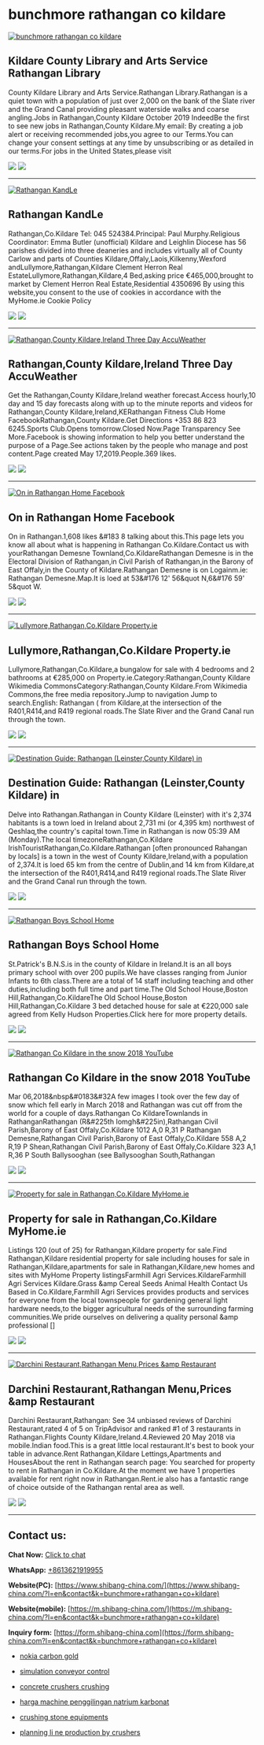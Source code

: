 # bunchmore rathangan co kildare

<a href="https://swt.shibang-china.com/?l=en&img&k=bunchmore+rathangan+co+kildare" target="_blank">![bunchmore rathangan co kildare](http://static.shibang-china.com/all-800x300/241.jpg)</a>

## Kildare County Library and Arts Service Rathangan Library
County Kildare Library and Arts Service.Rathangan Library.Rathangan is a quiet town with a population of just over 2,000 on the bank of the Slate river and the Grand Canal providing pleasant waterside walks and coarse angling.Jobs in Rathangan,County Kildare October 2019 IndeedBe the first to see new jobs in Rathangan,County Kildare.My email: By creating a job alert or receiving recommended jobs,you agree to our Terms.You can change your consent settings at any time by unsubscribing or as detailed in our terms.For jobs in the United States,please visit


<a href="https://whatsapp.shibangsoft.com/WhatsApp.php" target="_blank" title="WhatsApp">![](http://static.shibang-china.com/icon/whatsapp.png)</a> <a href="https://swt.shibang-china.com/?l=en&icon&k=bunchmore+rathangan+co+kildare" target="_blank">![](http://static.shibang-china.com/icon/chat-en.png)</a>

---

<a href="https://swt.shibang-china.com/?l=en&img&k=bunchmore+rathangan+co+kildare" target="_blank">![Rathangan KandLe](http://static.shibang-china.com/all-800x300/500.jpg)</a>

## Rathangan KandLe
Rathangan,Co.Kildare Tel: 045 524384.Principal: Paul Murphy.Religious Coordinator: Emma Butler (unofficial) Kildare and Leighlin Diocese has 56 parishes divided into three deaneries and includes virtually all of County Carlow and parts of Counties Kildare,Offaly,Laois,Kilkenny,Wexford andLullymore,Rathangan,Kildare Clement Herron Real EstateLullymore,Rathangan,Kildare,4 Bed,asking price €465,000,brought to market by Clement Herron Real Estate,Residential 4350696 By using this website,you consent to the use of cookies in accordance with the MyHome.ie Cookie Policy


<a href="https://whatsapp.shibangsoft.com/WhatsApp.php" target="_blank" title="WhatsApp">![](http://static.shibang-china.com/icon/whatsapp.png)</a> <a href="https://swt.shibang-china.com/?l=en&icon&k=bunchmore+rathangan+co+kildare" target="_blank">![](http://static.shibang-china.com/icon/chat-en.png)</a>

---

<a href="https://swt.shibang-china.com/?l=en&img&k=bunchmore+rathangan+co+kildare" target="_blank">![Rathangan,County Kildare,Ireland Three Day AccuWeather](http://static.shibang-china.com/all-800x300/1398.jpg)</a>

## Rathangan,County Kildare,Ireland Three Day AccuWeather
Get the Rathangan,County Kildare,Ireland weather forecast.Access hourly,10 day and 15 day forecasts along with up to the minute reports and videos for Rathangan,County Kildare,Ireland,KERathangan Fitness Club Home FacebookRathangan,County Kildare.Get Directions +353 86 823 6245.Sports Club.Opens tomorrow.Closed Now.Page Transparency See More.Facebook is showing information to help you better understand the purpose of a Page.See actions taken by the people who manage and post content.Page created May 17,2019.People.369 likes.


<a href="https://whatsapp.shibangsoft.com/WhatsApp.php" target="_blank" title="WhatsApp">![](http://static.shibang-china.com/icon/whatsapp.png)</a> <a href="https://swt.shibang-china.com/?l=en&icon&k=bunchmore+rathangan+co+kildare" target="_blank">![](http://static.shibang-china.com/icon/chat-en.png)</a>

---

<a href="https://swt.shibang-china.com/?l=en&img&k=bunchmore+rathangan+co+kildare" target="_blank">![On in Rathangan Home Facebook](http://static.shibang-china.com/all-800x300/373.jpg)</a>

## On in Rathangan Home Facebook
On in Rathangan.1,608 likes &#183 8 talking about this.This page lets you know all about what is happening in Rathangan Co.Kildare.Contact us with yourRathangan Demesne Townland,Co.KildareRathangan Demesne is in the Electoral Division of Rathangan,in Civil Parish of Rathangan,in the Barony of East Offaly,in the County of Kildare.Rathangan Demesne is on Logainm.ie: Rathangan Demesne.Map.It is loed at 53&#176 12' 56&quot N,6&#176 59' 5&quot W.


<a href="https://whatsapp.shibangsoft.com/WhatsApp.php" target="_blank" title="WhatsApp">![](http://static.shibang-china.com/icon/whatsapp.png)</a> <a href="https://swt.shibang-china.com/?l=en&icon&k=bunchmore+rathangan+co+kildare" target="_blank">![](http://static.shibang-china.com/icon/chat-en.png)</a>

---

<a href="https://swt.shibang-china.com/?l=en&img&k=bunchmore+rathangan+co+kildare" target="_blank">![Lullymore,Rathangan,Co.Kildare Property.ie](http://static.shibang-china.com/all-800x300/222.jpg)</a>

## Lullymore,Rathangan,Co.Kildare Property.ie
Lullymore,Rathangan,Co.Kildare,a bungalow for sale with 4 bedrooms and 2 bathrooms at €285,000 on Property.ie.Category:Rathangan,County Kildare Wikimedia CommonsCategory:Rathangan,County Kildare.From Wikimedia Commons,the free media repository.Jump to navigation Jump to search.English: Rathangan ( from Kildare,at the intersection of the R401,R414,and R419 regional roads.The Slate River and the Grand Canal run through the town.


<a href="https://whatsapp.shibangsoft.com/WhatsApp.php" target="_blank" title="WhatsApp">![](http://static.shibang-china.com/icon/whatsapp.png)</a> <a href="https://swt.shibang-china.com/?l=en&icon&k=bunchmore+rathangan+co+kildare" target="_blank">![](http://static.shibang-china.com/icon/chat-en.png)</a>

---

<a href="https://swt.shibang-china.com/?l=en&img&k=bunchmore+rathangan+co+kildare" target="_blank">![Destination Guide: Rathangan (Leinster,County Kildare) in](http://static.shibang-china.com/all-800x300/423.jpg)</a>

## Destination Guide: Rathangan (Leinster,County Kildare) in
Delve into Rathangan.Rathangan in County Kildare (Leinster) with it's 2,374 habitants is a town loed in Ireland about 2,731 mi (or 4,395 km) northwest of Qeshlaq,the country's capital town.Time in Rathangan is now 05:39 AM (Monday).The local timezoneRathangan,Co.Kildare IrishTouristRathangan,Co.Kildare.Rathangan [often pronounced Rahangan by locals] is a town in the west of County Kildare,Ireland,with a population of 2,374.It is loed 65 km from the centre of Dublin,and 14 km from Kildare,at the intersection of the R401,R414,and R419 regional roads.The Slate River and the Grand Canal run through the town.


<a href="https://whatsapp.shibangsoft.com/WhatsApp.php" target="_blank" title="WhatsApp">![](http://static.shibang-china.com/icon/whatsapp.png)</a> <a href="https://swt.shibang-china.com/?l=en&icon&k=bunchmore+rathangan+co+kildare" target="_blank">![](http://static.shibang-china.com/icon/chat-en.png)</a>

---

<a href="https://swt.shibang-china.com/?l=en&img&k=bunchmore+rathangan+co+kildare" target="_blank">![Rathangan Boys School Home](http://static.shibang-china.com/all-800x300/1179.jpg)</a>

## Rathangan Boys School Home
St.Patrick's B.N.S.is in the county of Kildare in Ireland.It is an all boys primary school with over 200 pupils.We have classes ranging from Junior Infants to 6th class.There are a total of 14 staff including teaching and other duties,including both full time and part time.The Old School House,Boston Hill,Rathangan,Co.KildareThe Old School House,Boston Hill,Rathangan,Co.Kildare 3 bed detached house for sale at €220,000 sale agreed from Kelly Hudson Properties.Click here for more property details.


<a href="https://whatsapp.shibangsoft.com/WhatsApp.php" target="_blank" title="WhatsApp">![](http://static.shibang-china.com/icon/whatsapp.png)</a> <a href="https://swt.shibang-china.com/?l=en&icon&k=bunchmore+rathangan+co+kildare" target="_blank">![](http://static.shibang-china.com/icon/chat-en.png)</a>

---

<a href="https://swt.shibang-china.com/?l=en&img&k=bunchmore+rathangan+co+kildare" target="_blank">![Rathangan Co Kildare in the snow 2018 YouTube](http://static.shibang-china.com/all-800x300/1084.jpg)</a>

## Rathangan Co Kildare in the snow 2018 YouTube
Mar 06,2018&nbsp&#0183&#32A few images I took over the few day of snow which fell early in March 2018 and Rathangan was cut off from the world for a couple of days.Rathangan Co KildareTownlands in RathanganRathangan (R&#225th Iomgh&#225in),Rathangan Civil Parish,Barony of East Offaly,Co.Kildare 1012 A,0 R,31 P Rathangan Demesne,Rathangan Civil Parish,Barony of East Offaly,Co.Kildare 558 A,2 R,19 P Shean,Rathangan Civil Parish,Barony of East Offaly,Co.Kildare 323 A,1 R,36 P South Ballysooghan (see Ballysooghan South,Rathangan


<a href="https://whatsapp.shibangsoft.com/WhatsApp.php" target="_blank" title="WhatsApp">![](http://static.shibang-china.com/icon/whatsapp.png)</a> <a href="https://swt.shibang-china.com/?l=en&icon&k=bunchmore+rathangan+co+kildare" target="_blank">![](http://static.shibang-china.com/icon/chat-en.png)</a>

---

<a href="https://swt.shibang-china.com/?l=en&img&k=bunchmore+rathangan+co+kildare" target="_blank">![Property for sale in Rathangan,Co.Kildare MyHome.ie](http://static.shibang-china.com/all-800x300/375.jpg)</a>

## Property for sale in Rathangan,Co.Kildare MyHome.ie
Listings 120 (out of 25) for Rathangan,Kildare property for sale.Find Rathangan,Kildare residential property for sale including houses for sale in Rathangan,Kildare,apartments for sale in Rathangan,Kildare,new homes and sites with MyHome Property listingsFarmhill Agri Services.KildareFarmhill Agri Services Kildare.Grass &amp Cereal Seeds Animal Health Contact Us Based in Co.Kildare,Farmhill Agri Services provides products and services for everyone from the local townspeople for gardening general light hardware needs,to the bigger agricultural needs of the surrounding farming communities.We pride ourselves on delivering a quality personal &amp professional []


<a href="https://whatsapp.shibangsoft.com/WhatsApp.php" target="_blank" title="WhatsApp">![](http://static.shibang-china.com/icon/whatsapp.png)</a> <a href="https://swt.shibang-china.com/?l=en&icon&k=bunchmore+rathangan+co+kildare" target="_blank">![](http://static.shibang-china.com/icon/chat-en.png)</a>

---

<a href="https://swt.shibang-china.com/?l=en&img&k=bunchmore+rathangan+co+kildare" target="_blank">![Darchini Restaurant,Rathangan Menu,Prices &amp Restaurant](http://static.shibang-china.com/all-800x300/1037.jpg)</a>

## Darchini Restaurant,Rathangan Menu,Prices &amp Restaurant
Darchini Restaurant,Rathangan: See 34 unbiased reviews of Darchini Restaurant,rated 4 of 5 on TripAdvisor and ranked #1 of 3 restaurants in Rathangan.Flights County Kildare,Ireland.4.Reviewed 20 May 2018 via mobile.Indian food.This is a great little local restaurant.It's best to book your table in advance.Rent Rathangan,Kildare Lettings,Apartments and HousesAbout the rent in Rathangan search page: You searched for property to rent in Rathangan in Co.Kildare.At the moment we have 1 properties available for rent right now in Rathangan.Rent.ie also has a fantastic range of choice outside of the Rathangan rental area as well.


<a href="https://whatsapp.shibangsoft.com/WhatsApp.php" target="_blank" title="WhatsApp">![](http://static.shibang-china.com/icon/whatsapp.png)</a> <a href="https://swt.shibang-china.com/?l=en&icon&k=bunchmore+rathangan+co+kildare" target="_blank">![](http://static.shibang-china.com/icon/chat-en.png)</a>

---
## Contact us:

**Chat Now:** [Click to chat](https://swt.shibang-china.com?l=en&contact&k=bunchmore+rathangan+co+kildare)

**WhatsApp:**  [+8613621919955](https://whatsapp.shibangsoft.com/WhatsApp.php)

**Website(PC):** [https://www.shibang-china.com/](https://www.shibang-china.com/?l=en&contact&k=bunchmore+rathangan+co+kildare)

**Website(mobile):** [https://m.shibang-china.com/](https://m.shibang-china.com/?l=en&contact&k=bunchmore+rathangan+co+kildare)

**Inquiry form:** [https://form.shibang-china.com](https://form.shibang-china.com?l=en&contact&k=bunchmore+rathangan+co+kildare)

* [nokia carbon gold](../117/nokia%20carbon%20gold.md)

* [simulation conveyor control](../123/simulation%20conveyor%20control.md)

* [concrete crushers crushing](../115/concrete%20crushers%20crushing.md)

* [harga machine penggilingan natrium karbonat](../111/harga%20machine%20penggilingan%20natrium%20karbonat.md)

* [crushing stone equipments](../112/crushing%20stone%20equipments.md)

* [planning li ne production by crushers](../122/planning%20li%20ne%20production%20by%20crushers.md)